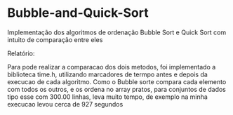 # Bubble-and-Quick-Sort
Implementação dos algoritmos de ordenação Bubble Sort e Quick Sort com intuito de comparação entre eles

Relatório:

Para pode realizar a comparacao dos dois metodos, foi implementado a biblioteca time.h, utilizando marcadores de termpo
antes e depois da execucao de cada algoritmo. Como o Bubble sorte compara cada elemento com todos os outros, e os ordena no array pratos,
para conjuntos de dados tipo esse com 300.00 linhas, leva muito tempo, de exemplo na minha execucao levou cerca de 927 segundos
